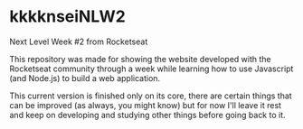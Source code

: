 # kkkknseiNLW2
Next Level Week #2 from Rocketseat


This repository was made for showing the website developed with the Rocketseat community through a week while learning how to use Javascript (and Node.js) to build a web application.

This current version is finished only on its core, there are certain things that can be improved (as always, you might know) but for now I'll leave it rest and keep on developing and studying other things before going back to it.

